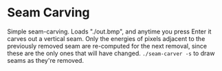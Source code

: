 # Seam Carving
Simple seam-carving. Loads "./out.bmp", and anytime you press Enter it carves out a vertical seam. Only the energies
of pixels adjacent to the previously removed seam are re-computed for the next removal, since these are the only ones
that will have changed. `./seam-carver -s` to draw seams as they're removed.
